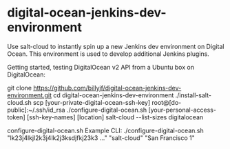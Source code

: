 # digital-ocean-jenkins-dev-environment
Use salt-cloud to instantly spin up a new Jenkins dev environment on Digital Ocean. This environment is used to develop additional Jenkins plugins.

Getting started, testing DigitalOcean v2 API from a Ubuntu box on DigitalOcean:

git clone https://github.com/billyjf/digital-ocean-jenkins-dev-environment.git
cd digital-ocean-jenkins-dev-environment
./install-salt-cloud.sh
scp [your-private-digital-ocean-ssh-key] root@[do-public]:~/.ssh/id_rsa
./configure-digital-ocean.sh [your-personal-access-token] [ssh-key-names] [location]
salt-cloud --list-sizes digitalocean

configure-digital-ocean.sh Example CLI:
./configure-digital-ocean.sh "lk23j4lkjl2k3j4lk2j3ksdjfkj23k3 ..." "salt-cloud" "San Francisco 1"
